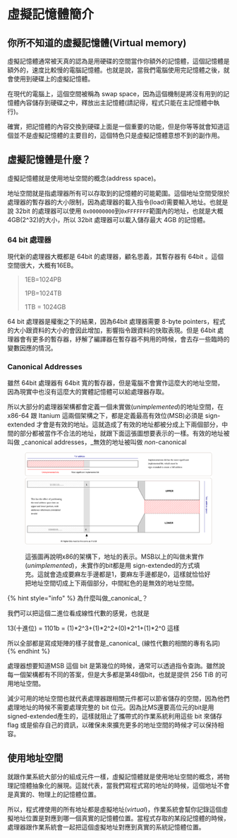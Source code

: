 # 虛擬記憶體簡介

## 你所不知道的虛擬記憶體(Virtual memory)

虛擬記憶體通常被天真的認為是用硬碟的空間當作你額外的記憶體，這個記憶體是額外的，速度比較慢的電腦記憶體。也就是說，當我們電腦使用完記憶體之後，就會使用到硬碟上的虛擬記憶體。

在現代的電腦上，這個空間被稱為 swap space，因為這個機制是將沒有用到的記憶體內容儲存到硬碟之中，釋放出主記憶體(請記得，程式只能在主記憶體中執行)。

確實，把記憶體的內容交換到硬碟上面是一個重要的功能，但是你等等就會知道這個並不是虛擬記憶體的主要目的，這個特色只是虛擬記憶體意想不到的副作用。

## 虛擬記憶體是什麼？

虛擬記憶體就是使用地址空間的概念(address space)。

地址空間就是指處理器所有可以存取到的記憶體的可能範圍。這個地址空間受限於處理器的暫存器的大小限制，因為處理器的載入指令(load)需要輸入地址。也就是說 32bit 的處理器可以使用 `0x00000000`到`0xFFFFFFF`範圍內的地址，也就是大概4GB(2^32)的大小，所以 32bit 處理器可以載入儲存最大 4GB 的記憶體。

### 64 bit 處理器

現代新的處理器大概都是 64bit 的處理器，顧名思義，其暫存器有 64bit 。這個空間很大，大概有16EB。

> 1EB=1024PB
>
> 1PB=1024TB
>
> 1TB = 1024GB

64 bit 處理器是權衡之下的結果，因為64bit 處理器需要 8-byte pointers，程式的大小跟資料的大小的會因此增加，影響指令跟資料的快取表現。但是 64bit 處理器會有更多的暫存器，紓解了編譯器在暫存器不夠用的時候，會去存一些臨時的變數因應的情況。

### **Canonical Addresses**

雖然 64bit 處理器有 64bit 寬的暫存器，但是電腦不會實作這麼大的地址空間，因為現實中也沒有這麼大的實體記憶體可以給處理器存取。

所以大部分的處理器架構都會定義一個未實做(_unimplemented_)的地址空間，在x86-64 跟 Itanium 這兩個架構之下，都是定義最高有效位(MSB)必須是 sign-extended 才會是有效的地址。這就造成了有效的地址都被分成上下兩個部分，中間的部分都被當作不合法的地址，就跟下面這張圖想要表示的一樣。有效的地址被叫做 _canonical addresses，_無效的地址被叫做 _non_-canonical

<figure><img src="../.gitbook/assets/canonical.svg" alt=""><figcaption><p>這張圖再說明x86的架構下，地址的表示。MSB以上的叫做未實作(<em>unimplemented</em>)，未實作的bit都是用 sign-extended的方式填充。這就會造成要麻左手邊都是1，要麻左手邊都是0，這樣就恰恰好把地址空間切成上下兩個部分，中間紅色的是無效的地址空間。</p></figcaption></figure>

{% hint style="info" %}
為什麼叫做_canonical_？

我們可以把這個二進位看成線性代數的感覺，也就是

13(十進位) =  1101b = (1)\*2^3+(1)\*2^2+(0)\*2^1+(1)\*2^0 這樣

所以全部都是寫成矩陣的樣子就會是_canonical_ (線性代數的相關的專有名詞)
{% endhint %}

處理器想要知道MSB 這個 bit 是第幾位的時候，通常可以透過指令查詢。雖然說每一個架構都有不同的答案，但是大多都是第48個bit，也就是提供 256 TiB 的可用地址空間。

減少可用的地址空間也就代表處理器跟相關元件都可以節省儲存的空間，因為他們處理地址的時候不需要處理完整的 bit 位元。因為比MS還要高位元的bit是用signed-extended產生的，這樣就阻止了攜帶式的作業系統利用這些 bit 來儲存 flag 或是偷存自己的資訊，以確保未來擴充更多的地址空間的時候才可以保持相容。

## 使用地址空間

就跟作業系統大部分的組成元件一樣，虛擬記憶體就是使用地址空間的概念，將物理記憶體抽象化的展現。這就代表，當我們寫程式寫的地址的時候，這個地址不會是真實的、物理上的記憶體位置。

所以，程式裡使用的所有地址都是虛擬地址(_virtual_)，作業系統會幫你記錄這個虛擬地址位置是對應到哪一個真實的記憶體位置。當程式存取的某段記憶體的時候，處理器跟作業系統會一起把這個虛擬地址對應到真實的系統記憶體位置。
